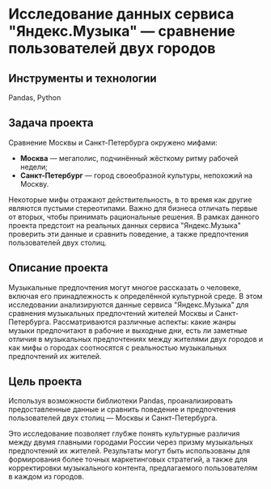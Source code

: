 # Исследование данных сервиса "Яндекс.Музыка" — сравнение пользователей двух городов

## Инструменты и технологии
Pandas, Python

## Задача проекта
Сравнение Москвы и Санкт-Петербурга окружено мифами:
- **Москва** — мегаполис, подчинённый жёсткому ритму рабочей недели;
- **Санкт-Петербург** — город своеобразной культуры, непохожий на Москву.

Некоторые мифы отражают действительность, в то время как другие являются пустыми стереотипами. Важно для бизнеса отличать первые от вторых, чтобы принимать рациональные решения. В рамках данного проекта предстоит на реальных данных сервиса "Яндекс.Музыка" проверить эти данные и сравнить поведение, а также предпочтения пользователей двух столиц.

## Описание проекта
Музыкальные предпочтения могут многое рассказать о человеке, включая его принадлежность к определённой культурной среде. В этом исследовании анализируются данные сервиса "Яндекс.Музыка" для сравнения музыкальных предпочтений жителей Москвы и Санкт-Петербурга. Рассматриваются различные аспекты: какие жанры музыки предпочитают в рабочие и выходные дни, есть ли заметные отличия в музыкальных предпочтениях между жителями двух городов и как мифы о городах соотносятся с реальностью музыкальных предпочтений их жителей.

## Цель проекта
Используя возможности библиотеки Pandas, проанализировать предоставленные данные и сравнить поведение и предпочтения пользователей двух столиц — Москвы и Санкт-Петербурга.

Это исследование позволяет глубже понять культурные различия между двумя главными городами России через призму музыкальных предпочтений их жителей. Результаты могут быть использованы для формирования более точных маркетинговых стратегий, а также для корректировки музыкального контента, предлагаемого пользователям в каждом из городов.

